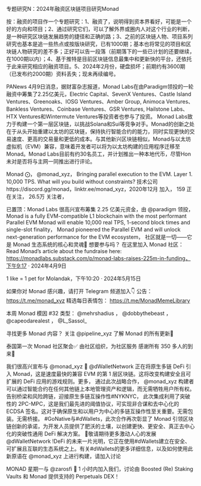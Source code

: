 专题研究N：2024年融资区块链项目研究Monad


按：融资的项目作一个专题研究：1、融资了，说明得到资本界看好，可能是一个好的方向和项目；2、通过研究它们，可以了解外界或圈内人对这个行业的判断，是一种研究区块链发展趋势的捷径和正确的路；3、之前的区块链人物、项目系列研究也基本是追一些热点或按版块研究，已有1000期；基本也将常见的项目和区块链人物研究的差不多；正好可以告一段落（前期落下的一些已计划的还要继续，在1000期以内）；4、基于推特是目前区块链信息最集中和更新快的平台，还依托于此来研究相应的融资项目。5、2024年2月份，硬盘损坏；前期约有3600期（已发布约2000期）资料丢失；现未再续编号。

PANews 4月9日消息，据财富杂志报道，Monad Labs在由Paradigm领投的一轮融资中筹集了2.25亿美元，Electric Capital、SevenX Ventures、Castle Island Ventures、Greenoaks、IOSG Ventures、Amber Group, Animoca Ventures、Bankless Ventures、Coinbase Ventures、GSR Ventures, Hailstone Labs、HTX Ventures和Wintermute Ventures等投资者也参与了投资。
Monad Labs致力于构建一个第一层区块链，以挑战Solana和Sui等竞争对手。Monad的创新之处在于从头开始重建以太坊的区块链，保持执行智能合约的能力，同时实现更快的交易速度、更高的交易量和更低的成本。与其他新兴区块链相似，Monad与以太坊虚拟机（EVM）兼容，意味着开发者可以将为以太坊构建的应用程序迁移至Monad。Monad Labs目前有约30名员工，并计划推出一种本地代币，尽管Hon未对是否将与主网一同推出进行评论。

Monad ⨀，
@monad_xyz，
Bringing parallel execution to the EVM. Layer 1. 10,000 TPS. What will you build without constraints?
技术公司https://discord.gg/monad，linktr.ee/monad_xyz，2020年12月 加入，
159 正在关注，
26.5万 关注者，


已置顶：Monad Labs 很高兴宣布筹集 2.25 亿美元资金，由
@paradigm
领投，Monad is a fully EVM-compatible L1 blockchain with the most performant Parallel EVM
Monad will enable 10,000 real TPS, 1-second block times and single-slot finality，
Monad pioneered the Parallel EVM and will unlock next-generation performance for the EVM ecosystem，
社区就是一切——它是 Monad 生态系统的核心和灵魂💜
想要参与吗？
在这里加入 Monad 社区：
Read Monad’s article about the fundraise here:
https://monadlabs.substack.com/p/monad-labs-raises-225m-in-funding，下午9:17 · 2024年4月9日

1 like = 1 pet for Molandak，下午10:20 · 2024年5月15日

如果你对 Monad 感兴趣，请打开 Telegram 频道加入👇
公告： https://t.me/monad_xyz
精选每日表情包： https://t.me/MonadMemeLibrary

本周 Monad 模因 #32
类型： 
@mehrshadius
 ， 
@dobbythebeast
 ， 
@capeodarealest
 ， 
@L_Sassol_

寻找更多 Monad 内容？
关注
@pipeline_xyz
了解 Monad 的所有更新🤝

泰国第一次 Monad 社区聚会✅
由社区组织，为社区服务
感谢所有 350 多人的到来💜

我们很高兴宣布与
@monad_xyz
 🤝
@dWalletNetwork
正在将原生多链 DeFi 引入 Monad，这是速度最快的兼容 EVM 的第 1 层区块链。这将改变构建安全且可扩展的 DeFi 应用的游戏规则。更多，
通过此次战略合作， 
@monad_xyz
构建者可以通过智能合约在任何其他链上本地管理资产和逻辑，而无需牺牲用户所有权。告别桥梁和风险跨链，迎接原生多链互操作性#NYKNYC，
此次集成利用了突破性的 2PC-MPC，这是我们最先进的阈值协议，可实现非合谋和去中心化的 ECDSA 签名。这对于确保原生和以用户为中心的多链互操作性至关重要。无需包装。无需桥接。 #GoNative与#dWallets，此次合作再次彰显了 Monad 引领区块链创新的承诺，为开发人员提供了肥沃的土壤，以创建更快、更安全、真正去中心化的突破性通用 DeFi 解决方案。 🤩敬请期待更多激动人心的发展
@dWalletNetwork
 !DeFi 的未来一片光明，它正在使用#dWallets建立在安全、可扩展且互联的生态系统之上。有关#dWallets的更多详细信息，以及如何使用此新原语在
@monad_xyz
上进行构建，请加入讨论

MONAD 星期一与
@zarosfi
 💜
1 小时内加入我们，讨论由 Boosted (Re) Staking Vaults 和 Monad 提供支持的 Perpetuals DEX！




 